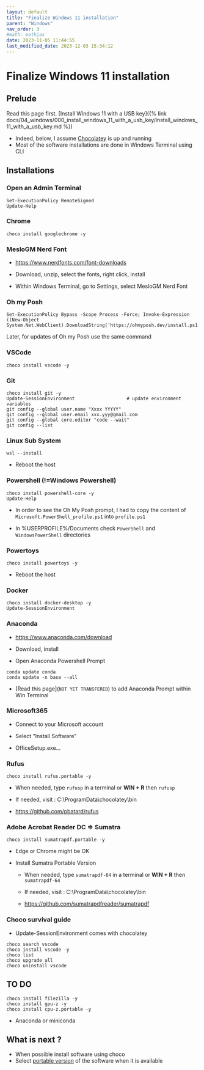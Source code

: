 ```yaml
---
layout: default
title: "Finalize Windows 11 installation"
parent: "Windows"
nav_order: 3
#math: mathjax
date: 2023-11-05 11:44:55
last_modified_date: 2023-12-03 15:34:12
---
```



# Finalize Windows 11 installation


## Prelude

Read this page first. [Install Windows 11 with a USB key]({% link docs/04_windows/000_install_windows_11_with_a_usb_key/install_windows_11_with_a_usb_key.md %})

* Indeed, below, I assume [Chocolatey](https://chocolatey.org/) is up and running
* Most of the software installations are done in Windows Terminal using CLI

## Installations

### Open an Admin Terminal

```
Set-ExecutionPolicy RemoteSigned
Update-Help
```
### Chrome

```
choco install googlechrome -y
```
### MesloGM Nerd Font

* <https://www.nerdfonts.com/font-downloads>

* Download, unzip, select the fonts, right click, install

* Within Windows Terminal, go to Settings, select MesloGM Nerd Font

### Oh my Posh

```
Set-ExecutionPolicy Bypass -Scope Process -Force; Invoke-Expression ((New-Object System.Net.WebClient).DownloadString('https://ohmyposh.dev/install.ps1'))
```

Later, for updates of Oh my Posh use the same command

### VSCode

```
choco install vscode -y
```
### Git

```
choco install git -y
Update-SessionEnvironment                   # update environment variables
git config --global user.name "Xxxx YYYYY"
git config --global user.email xxx.yyy@gmail.com
git config --global core.editor "code --wait"
git config --list
```
### Linux Sub System

```
wsl --install
```

* Reboot the host

### Powershell (!=Windows Powershell)

```
choco install powershell-core -y
Update-Help
```

* In order to see the Oh My Posh prompt, I had to copy the content of `Microsoft.PowerShell_profile.ps1` into `profile.ps1`

* In %USERPROFILE%/Documents check `PowerShell` and `WindowsPowerShell` directories

### Powertoys

```
choco install powertoys -y
```

* Reboot the host

### Docker

```
choco install docker-desktop -y
Update-SessionEnvironment
```
### Anaconda

* <https://www.anaconda.com/download>

* Download, install

* Open Anaconda Powershell Prompt

```
conda update conda
conda update -n base --all
```

* [Read this page](`NOT YET TRANSFERED`) to add Anaconda Prompt within Win Terminal

### Microsoft365

* Connect to your Microsoft account

* Select "Install Software"

* OfficeSetup.exe...

### Rufus

```
choco install rufus.portable -y
```

* When needed, type `rufusp` in a terminal or **WIN + R** then `rufusp`

* If needed, visit : C:\ProgramData\chocolatey\bin

* <https://github.com/pbatard/rufus>

### Adobe Acrobat Reader DC => Sumatra

```
choco install sumatrapdf.portable -y
```

* Edge or Chrome might be OK

* Install Sumatra Portable Version
  + When needed, type `sumatrapdf-64` in a terminal or **WIN + R** then `sumatrapdf-64`

  + If needed, visit : C:\ProgramData\chocolatey\bin

  + <https://github.com/sumatrapdfreader/sumatrapdf>

### Choco survival guide

* Update-SessionEnvironment comes with chocolatey

```
choco search vscode
choco install vscode -y
choco list
choco upgrade all
choco uninstall vscode
```
## TO DO

```
choco install filezilla -y
choco install gpu-z -y
choco install cpu-z.portable -y
```

* Anaconda or miniconda 

## What is next ?

* When possible install software using choco
* Select [portable version](https://en.wikipedia.org/wiki/Portable_application) of the software when it is available

